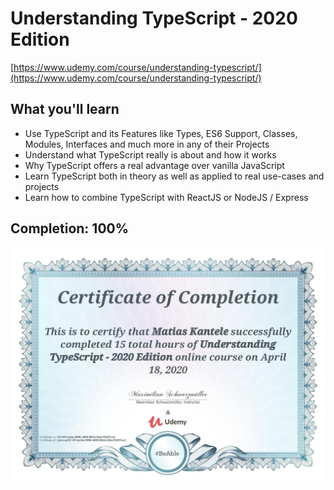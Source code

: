# Understanding TypeScript - 2020 Edition

[https://www.udemy.com/course/understanding-typescript/](https://www.udemy.com/course/understanding-typescript/)

## What you'll learn

- Use TypeScript and its Features like Types, ES6 Support, Classes, Modules, Interfaces and much more in any of their Projects
- Understand what TypeScript really is about and how it works
- Why TypeScript offers a real advantage over vanilla JavaScript
- Learn TypeScript both in theory as well as applied to real use-cases and projects
- Learn how to combine TypeScript with ReactJS or NodeJS / Express

## Completion: **100%**

![Certificate of Completion](certificate.jpg)
